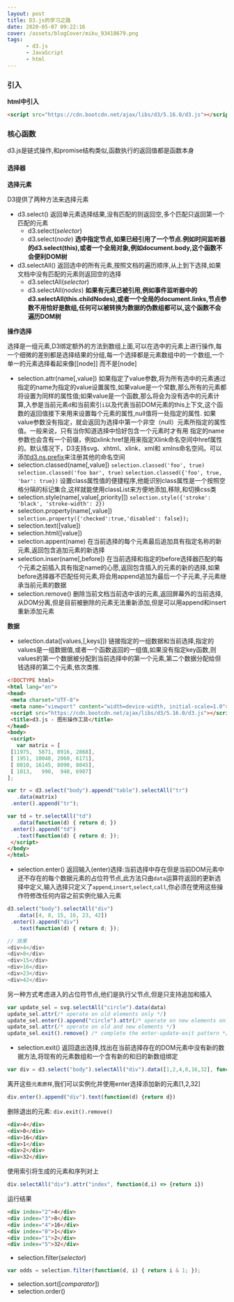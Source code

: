 ```yaml
---
layout: post
title: D3.js的学习之路
date: 2020-05-07 09:22:16
cover: /assets/blogCover/miku_93418679.png
tags:
      - d3.js
      - JavaScript
      - html
---
```


### 引入

**html中引入**
~~~html
<script src="https://cdn.bootcdn.net/ajax/libs/d3/5.16.0/d3.js"></script>
~~~

### 核心函数

d3.js是链式操作,和promise结构类似,函数执行的返回值都是函数本身

#### 选择器

**<b>选择元素</b>**

D3提供了两种方法来选择元素
* d3.select()
    返回单元素选择结果,没有匹配的则返回空,多个匹配只返回第一个匹配的元素
    * d3.select(*selector*)
    * d3.select(*node*) **选中指定节点,如果已经引用了一个节点.例如时间监听器的d3.select(this),或者一个全局对象,例如document.body,这个函数不会便利DOM树**
* d3.selectAll()
    返回选中的所有元素,按照文档的遍历顺序,从上到下选择,如果文档中没有匹配的元素则返回空的选择
    * d3.selectAll(*selector*)
    * d3.selectAll(*nodes*) **如果有元素已被引用,例如事件监听器中的d3.selectAll(this.childNodes),或者一个全局的document.links,节点参数不用恰好是数组,任何可以被转换为数据的伪数组都可以,这个函数不会遍历DOM树**



**<b>操作选择</b>**

选择是一组元素,D3绑定额外的方法到数组上面,可以在选中的元素上进行操作,每一个细微的差别都是选择结果的分组,每一个选择都是元素数组中的一个数组,一个单一的元素选择看起来像[[node]] 而不是[node]

* selection.attr(name[,value])
  如果指定了value参数,将为所有选中的元素通过指定的name为指定的value设置属性,如果value是一个常数,那么所有的元素都将设置为同样的属性值;如果value是一个函数,那么将会为没有选中的元素计算,入参是当前元素`d`和当前索引`i`以及代表当前DOM元素的this上下文,这个函数的返回值接下来用来设置每个元素的属性,null值将一处指定的属性.
  如果value参数没有指定，就会返回为选择中第一个非空（null）元素所指定的属性值。一般来说，只有当你知道选择中恰好包含一个元素时才有用
  指定的name参数也会含有一个前缀，例如xlink:href是用来指定Xlink命名空间中href属性的。默认情况下，D3支持svg、xhtml、xlink、xml和 xmlns命名空间。可以添加[d3.ns.prefix](https://github.com/d3/d3/wiki/%E5%91%BD%E5%90%8D%E7%A9%BA%E9%97%B4#prefix)来注册其他的命名空间
* selection.classed(name[,value])
  `selection.classed('foo', true)`
  `selection.classed('foo bar', true)`
  `selection.classed({'foo', true, 'bar': true})`
  设置class属性值的便捷程序,他能识别class属性是一个按照空格分隔的标记集合,这样就能使用classList来方便地添加,移除,和切换css类
* selection.style(name[,value[,priority]])
  `selection.style({'stroke': 'black', 'stroke-width': 2})`
* selection.property(name[,value])
  `selection.property({'checked':true,'disabled': false});`
* selection.text([value])
* selection.html([value])
* selection.appent(name)
  在当前选择的每个元素最后追加具有指定名称的新元素,返回包含追加元素的新选择
* selection.inser(name[,before])
  在当前选择和指定的before选择器匹配的每个元素之前插入具有指定name的心愿,返回包含插入的元素的新的选择,如果before选择器不匹配任何元素,将会用append追加为最后一个子元素,子元素继承当前元素的数据
* selection.remove()
  删除当前文档当前选中该的元素,返回屏幕外的当前选择,从DOM分离,但是目前被删除的元素无法重新添加,但是可以用append和insert重新添加元素

**<b>数据</b>**

 * selection.data([values,[,keys]])
    链接指定的一组数据和当前选择,指定的values是一组数据值,或者一个函数返回的一组值,如果没有指定key函数,则values的第一个数据被分配到当前选择中的第一个元素,第二个数据分配给但钱选择的第二个元素,依次类推.
 ~~~html
 <!DOCTYPE html>
<html lang="en">
<head>
  <meta charset="UTF-8">
  <meta name="viewport" content="width=device-width, initial-scale=1.0">
  <script src="https://cdn.bootcdn.net/ajax/libs/d3/5.16.0/d3.js"></script>
  <title>d3.js - 图形操作工具</title>
</head>
<body>
  <script>
    var matrix = [
  [11975,  5871, 8916, 2868],
  [ 1951, 10048, 2060, 6171],
  [ 8010, 16145, 8090, 8045],
  [ 1013,   990,  940, 6907]
];

var tr = d3.select("body").append("table").selectAll("tr")
    .data(matrix)
  .enter().append("tr");

var td = tr.selectAll("td")
    .data(function(d) { return d; })
  .enter().append("td")
    .text(function(d) { return d; });
  </script>
</body>
</html>
 ~~~
 * selection.enter()
 返回输入(enter)选择:当前选择中存在但是当前DOM元素中还不存在的每个数据元素的占位符节点,此方法只由`data`运算符返回的更新选择中定义,输入选择只定义了`append`,`insert`,`select`,`call`,你必须在使用这些操作符修改任何内容之前实例化输入元素
 ~~~js
 d3.select("body").selectAll("div")
    .data([4, 8, 15, 16, 23, 42])
  .enter().append("div")
    .text(function(d) { return d; });

// 效果
<div>4</div>
<div>8</div>
<div>15</div>
<div>16</div>
<div>23</div>
<div>42</div>
 ~~~
另一种方式考虑进入的占位符节点,他们是执行父节点,但是只支持追加和插入
~~~js
var update_sel = svg.selectAll("circle").data(data)
update_sel.attr(/* operate on old elements only */)
update_sel.enter().append("circle").attr(/* operate on new elements only */)
update_sel.attr(/* operate on old and new elements */)
update_sel.exit().remove() /* complete the enter-update-exit pattern */
~~~
  * selection.exit()
  返回退出选择,找出在当前选择存在的DOM元素中没有新的数据方法,将现有的元素数组和一个含有新的和旧的新数组绑定
  ~~~js
  var div = d3.select("body").selectAll("div").data([1,2,4,8,16,32], function (d) {return d})
  ~~~
  离开这些`元素原样`,我们可以实例化并使用enter选择添加新的元素[1,2,32]
  
  ~~~js
  div.enter().append("div").text(function(d) {return d})
  ~~~

  删除退出的元素: `div.exit().remove()`

  ~~~html
  <div>4</div>
<div>8</div>
<div>16</div>
<div>1</div>
<div>2</div>
<div>32</div>
  ~~~

  使用索引将生成的元素和序列对上

  ~~~js
  div.selectAll("div").attr("index", function(d,i) => {return i})
  ~~~
  运行结果
  ~~~html
  <div index="2">4</div>
<div index="3">8</div>
<div index="4">16</div>
<div index="0">1</div>
<div index="1">2</div>
<div index="5">32</div>
  ~~~

  * selection.filter(*selector*)

  ~~~js
  var odds = selection.filter(function(d, i) { return i & 1; });
  ~~~
  * selection.sort([*comparator*])
  * selection.order()
